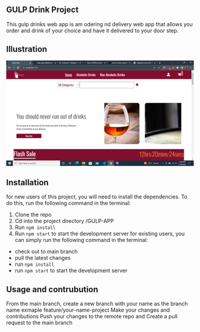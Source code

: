 ## GULP Drink Project

This gulp drinks web app is am odering nd delivery web app that allows you order and drink of your choice and have it delivered to your door step.

## Illustration

![Algorithm schema](demo1.png)

## Installation

for new users of this project, you will need to install the dependencies. To do this, run the following command in the terminal:

1. Clone the repo
2. Cd into the project directory /GULP-APP
3. Run `npm install`
4. Run `npm start` to start the development server
   for existing users, you can simply run the following command in the terminal:

- check out to main branch
- pull the latest changes
- run `npm install`
- run `npm start` to start the development server

## Usage and contrubution

From the main branch, create a new branch with your name as the branch name exmaple feature/your-name-project
Make your changes and contributions
Push your changes to the remote repo and
Create a pull request to the main branch
